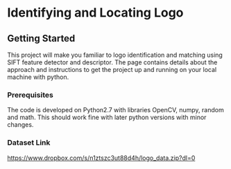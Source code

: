 # Identifying and Locating Logo

## Getting Started

This project will make you familiar to logo identification and matching using SIFT feature detector and descriptor. The page contains details about the approach and instructions to get the project up and running on your local machine with python.

### Prerequisites

The code is developed on Python2.7 with libraries OpenCV, numpy, random and math. This should work fine with later python versions with minor changes.

### Dataset Link

https://www.dropbox.com/s/n1ztszc3ut88d4h/logo_data.zip?dl=0
